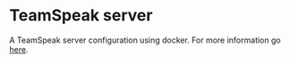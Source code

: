 # TeamSpeak server

A TeamSpeak server configuration using docker. For more information go [here](https://hub.docker.com/_/teamspeak/).